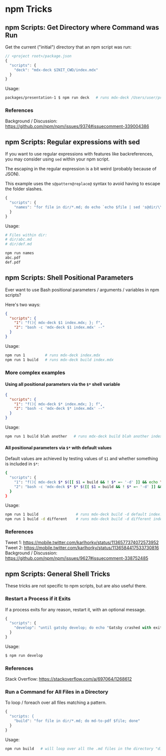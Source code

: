 # npm Tricks

## npm Scripts: Get Directory where Command was Run

Get the current ("initial") directory that an npm script was run:

```js
// <project root>/package.json
{
  "scripts": {
    "deck": "mdx-deck $INIT_CWD/index.mdx"
  }
}
```

Usage:

```sh
packages/presentation-1 $ npm run deck   # runs mdx-deck /Users/user/projects/decks/packages/presentation-1/index.mdx
```

### References

Background / Discussion: https://github.com/npm/npm/issues/9374#issuecomment-339004386

## npm Scripts: Regular expressions with sed

If you want to use regular expressions with features like backreferences, you may consider using `sed` within your npm script. 

The escaping in the regular expression is a bit weird (probably because of JSON).

This example uses the `s@pattern@replace@` syntax to avoid having to escape the folder slashes.

```js
{
  "scripts": {
    "names": "for file in dir/*.md; do echo `echo $file | sed 's@dir/\\(.*\\)\\.md@\\1.pdf@'`; done"
  }
}
```

Usage:

```sh
# Files within dir:
# dir/abc.md
# dir/def.md

npm run names
abc.pdf
def.pdf
```

## npm Scripts: Shell Positional Parameters

Ever want to use Bash positional parameters / arguments / variables in npm scripts?

Here's two ways:

```json
{
  "scripts": {
    "1": "f(){ mdx-deck $1 index.mdx; }; f",
    "2": "bash -c 'mdx-deck $1 index.mdx' --"
  }
}
```

Usage:

```sh
npm run 1         # runs mdx-deck index.mdx
npm run 1 build   # runs mdx-deck build index.mdx
```

### More complex examples

#### Using all positional parameters via the `$*` shell variable

```json
{
  "scripts": {
    "1": "f(){ mdx-deck $* index.mdx; }; f",
    "2": "bash -c 'mdx-deck $* index.mdx' --"
  }
}
```

Usage:

```sh
npm run 1 build blah another   # runs mdx-deck build blah another index.mdx
```

#### All positional parameters via `$*` with default values

Default values are achieved by testing values of `$1` and whether something is included in `$*`:

```sh
{
  "scripts": {
    "1": "f(){ mdx-deck $* $([[ $1 = build && ! $* =~ '-d' ]] && echo \"-d default\" || echo \"\") index.mdx; }; f",
    "2": "bash -c 'mdx-deck $* $* $([[ $1 = build && ! $* =~ '-d' ]] && echo \"-d default\" || echo \"\") index.mdx' --"
  }
}
```

Usage:

```sh
npm run 1 build                 # runs mdx-deck build -d default index.mdx
npm run 1 build -d different    # runs mdx-deck build -d different index.mdx
```

### References

Tweet 1: https://mobile.twitter.com/karlhorky/status/1136577374072573952<br>
Tweet 2: https://mobile.twitter.com/karlhorky/status/1136584417533730816<br>
Background / Discussion: https://github.com/npm/npm/issues/9627#issuecomment-338752485

## npm Scripts: General Shell Tricks

These tricks are not specific to npm scripts, but are also useful there.

### Restart a Process if it Exits

If a process exits for any reason, restart it, with an optional message.

```js
{
  "scripts": {
    "develop": "until gatsby develop; do echo "Gatsby crashed with exit code $?. Restarting.." >&2; sleep 1; done"
  }
}
```

Usage:

```sh
$ npm run develop
```

### References

Stack Overflow: https://stackoverflow.com/a/697064/1268612

### Run a Command for All Files in a Directory

To loop / foreach over all files matching a pattern.

```js
{
  "scripts: {
    "build": "for file in dir/*.md; do md-to-pdf $file; done"
  }
}
```

Usage:

```sh
npm run build   # will loop over all the .md files in the directory "dir" and run md-to-pdf with each
```
